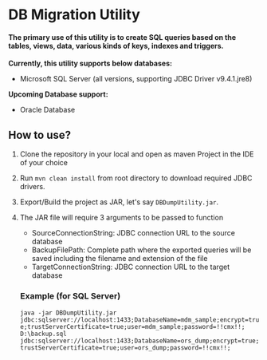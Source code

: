 # DB Migration Utility
#### The primary use of this utility is to create SQL queries based on the tables, views, data, various kinds of keys, indexes and triggers.

__Currently, this utility supports below databases:__
- Microsoft SQL Server (all versions, supporting JDBC Driver v9.4.1.jre8)

__Upcoming Database support:__
- Oracle Database

## How to use?
1. Clone the repository in your local and open as maven Project in the IDE of your choice
2. Run `mvn clean install` from root directory to download required JDBC drivers.
3. Export/Build the project as JAR, let's say `DBDumpUtility.jar`.
4. The JAR file will require 3 arguments to be passed to function
    - SourceConnectionString: JDBC connection URL to the source database
    - BackupFilePath: Complete path where the exported queries will be saved including the filename and extension of the file
    - TargetConnectionString: JDBC connection URL to the target database

    ### Example (for SQL Server)
    `java -jar DBDumpUtility.jar jdbc:sqlserver://localhost:1433;DatabaseName=mdm_sample;encrypt=true;trustServerCertificate=true;user=mdm_sample;password=!!cmx!!; D:\backup.sql jdbc:sqlserver://localhost:1433;DatabaseName=ors_dump;encrypt=true;trustServerCertificate=true;user=ors_dump;password=!!cmx!!;`